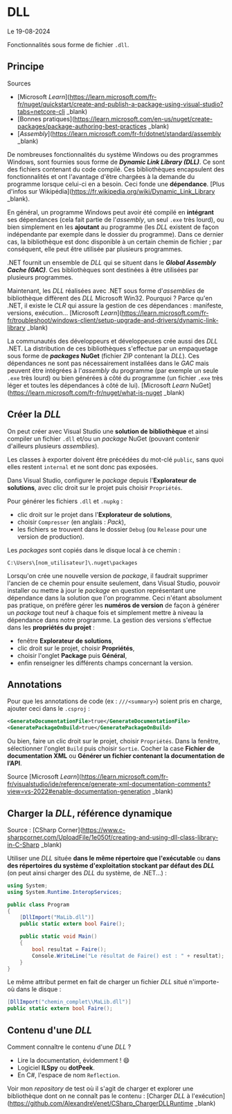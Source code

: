 # DLL

Le 19-08-2024

Fonctionnalités sous forme de fichier `.dll`.

## Principe

Sources
- [Microsoft *Learn*](https://learn.microsoft.com/fr-fr/nuget/quickstart/create-and-publish-a-package-using-visual-studio?tabs=netcore-cli _blank)
- [Bonnes pratiques](https://learn.microsoft.com/en-us/nuget/create-packages/package-authoring-best-practices _blank)
- [*Assembly*](https://learn.microsoft.com/fr-fr/dotnet/standard/assembly _blank)

De nombreuses fonctionnalités du système Windows ou des programmes Windows, sont fournies sous forme de ***Dynamic Link Library (DLL)***. Ce sont des fichiers contenant du code compilé. Ces bibliothèques encapsulent des fonctionnalités et ont l'avantage d'être chargées à la demande du programme lorsque celui-ci en a besoin. Ceci fonde une **dépendance**. [Plus d'infos sur Wikipédia](https://fr.wikipedia.org/wiki/Dynamic_Link_Library _blank).

En général, un programme Windows peut avoir été compilé en **intégrant** ses dépendances (cela fait partie de l'*assembly*, un seul `.exe` très lourd), ou bien simplement en les **ajoutant** au programme (les *DLL* existent de façon indépendante par exemple dans le dossier du programme). Dans ce dernier cas, la bibliothèque est donc disponible à un certain chemin de fichier ; par conséquent, elle peut être utilisée par plusieurs programmes. 

.NET fournit un ensemble de *DLL* qui se situent dans le ***Global Assembly Cache (GAC)***. Ces bibliothèques sont destinées à être utilisées par plusieurs programmes. 

Maintenant, les *DLL* réalisées avec .NET sous forme d'*assemblies* de bibliothèque diffèrent des *DLL* Microsoft Win32. Pourquoi ? Parce qu'en .NET, il existe le *CLR* qui assure la gestion de ces dépendances : manifeste, versions, exécution... [Microsoft *Learn*](https://learn.microsoft.com/fr-fr/troubleshoot/windows-client/setup-upgrade-and-drivers/dynamic-link-library _blank)

La communautés des développeurs et développeuses crée aussi des *DLL* .NET. La distribution de ces bibliothèques s'effectue par un empaquetage sous forme de ***packages* NuGet** (fichier ZIP contenant la *DLL*). Ces dépendances ne sont pas nécessairement installées dans le *GAC* mais peuvent être intégrées à l'*assembly* du programme (par exemple un seule `.exe` très lourd) ou bien générées à côté du programme (un fichier `.exe` très léger et toutes les dépendances à côté de lui). [Microsoft *Learn* NuGet](https://learn.microsoft.com/fr-fr/nuget/what-is-nuget _blank)

## Créer la *DLL*

On peut créer avec Visual Studio une **solution de bibliothèque** et ainsi compiler un fichier `.dll` et/ou un *package* NuGet (pouvant contenir d'ailleurs plusieurs *assemblies*).

Les classes à exporter doivent être précédées du mot-clé `public`, sans quoi elles restent `internal` et ne sont donc pas exposées.

Dans Visual Studio, configurer le *package* depuis l'**Explorateur de solutions**, avec clic droit sur le projet puis choisir `Propriétés`.

Pour générer les fichiers `.dll` et `.nupkg` :
- clic droit sur le projet dans l'**Explorateur de solutions**,
- choisir `Compresser` (en anglais : *Pack*),
- les fichiers se trouvent dans le dossier `Debug` (ou `Release` pour une version de production).

Les *packages* sont copiés dans le disque local à ce chemin : 

```
C:\Users\[nom_utilisateur]\.nuget\packages

```

Lorsqu'on crée une nouvelle version de *package*, il faudrait supprimer l'ancien de ce chemin pour ensuite seulement, dans Visual Studio, pouvoir installer ou mettre à jour le *package* en question représentant une dépendance dans la solution que l'on programme. Ceci n'étant absolument pas pratique, on préfère gérer les **numéros de version** de façon à générer un *package* tout neuf à chaque fois et simplement mettre à niveau la dépendance dans notre programme. La gestion des versions s'effectue dans les **propriétés du projet** :
- fenêtre **Explorateur de solutions**, 
- clic droit sur le projet, choisir **Propriétés**, 
- choisir l'onglet **Package** puis **Général**,
- enfin renseigner les différents champs concernant la version.

## Annotations

Pour que les annotations de code (ex : `///<summary>`) soient pris en charge, ajouter ceci dans le `.csproj` :

```XML
<GenerateDocumentationFile>true</GenerateDocumentationFile>
<GeneratePackageOnBuild>true</GeneratePackageOnBuild>
```

Ou bien, faire un clic droit sur le projet, choisir `Propriétés`. Dans la fenêtre, sélectionner l'onglet `Build` puis choisir `Sortie`. Cocher la case **Fichier de documentation XML** ou **Générer un fichier contenant la documentation de l’API**.

Source [Microsoft *Learn*](https://learn.microsoft.com/fr-fr/visualstudio/ide/reference/generate-xml-documentation-comments?view=vs-2022#enable-documentation-generation _blank)

## Charger la *DLL*, référence dynamique

Source : [CSharp Corner](https://www.c-sharpcorner.com/UploadFile/1e050f/creating-and-using-dll-class-library-in-C-Sharp _blank)

Utiliser une *DLL* située **dans le même répertoire que l'exécutable** ou **dans des répertoires du système d'exploitation stockant par défaut des *DLL*** (on peut ainsi charger des *DLL* du système, de .NET...) :

```C#
using System;
using System.Runtime.InteropServices;

public class Program
{
	[DllImport("MaLib.dll")]
	public static extern bool Faire();

	public static void Main()
	{
		bool resultat = Faire();
		Console.WriteLine("Le résultat de Faire() est : " + resultat);
	}
}
```

Le même attribut permet en fait de charger un fichier *DLL* situé n'importe-où dans le disque :

```C#
[DllImport("chemin_complet\\MaLib.dll")]
public static extern bool Faire();
```

## Contenu d'une *DLL*

Comment connaître le contenu d'une *DLL* ?
- Lire la documentation, évidemment ! 😄
- Logiciel **ILSpy** ou **dotPeek**.
- En C#, l'espace de nom `Reflection`.

Voir mon *repository* de test où il s'agit de charger et explorer une bibliothèque dont on ne connaît pas le contenu : [Charger *DLL* à l'exécution](https://github.com/AlexandreVenet/CSharp_ChargerDLLRuntime _blank)
